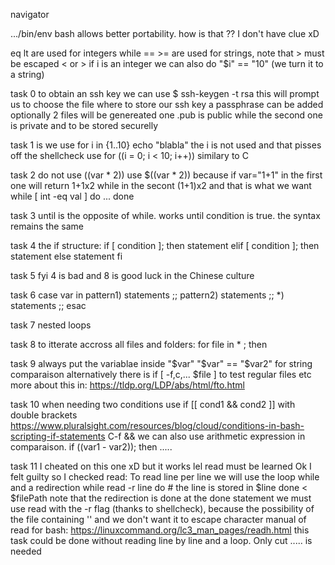 navigator

.../bin/env bash allows better portability. how is that ?? I don't have clue xD

eq lt are used for integers while == >= are used for strings, note that > must be escaped \< or \>
if i is an integer we can also do "$i" == "10" (we turn it to a string)

task 0
to obtain an ssh key we can use $ ssh-keygen -t rsa
this will prompt us to choose the file where to store our ssh key
a passphrase can be added optionally
2 files will be genereated one .pub is public while the second one is private and to be stored securelly

task 1
is we use
for i in {1..10}
	echo "blabla"
the i is not used and that pisses off the shellcheck
use
for ((i = 0; i < 10; i++))
similary to C

task 2
do not use $(($var * 2)) use $((var * 2))
because if var="1+1" in the first one will return 1+1x2 while in the secont (1+1)x2 and that is what we want
while [ int -eq val ]
do
	...
done

task 3
until is the opposite of while. works until condition is true.
the syntax remains the same

task 4
the if structure:
if [ condition ]; then
	statement
elif [ condition ]; then
	statement
else
	statement
fi

task 5
fyi 4 is bad and 8 is good luck in the Chinese culture

task 6
case var in
	pattern1)
		statements
		;;
	pattern2)
		statements
		;;
	*)
		statements
		;;
esac

task 7
nested loops

task 8
to itterate accross all files and folders:
for file in * ; then

task 9
always put the variablae inside "$var"
"$var" == "$var2" for string comparaison
alternatively there is if [ -f,c,... $file ] to test regular files etc
more about this in: https://tldp.org/LDP/abs/html/fto.html

task 10
when needing two conditions use if [[ cond1 && cond2 ]] with double brackets
https://www.pluralsight.com/resources/blog/cloud/conditions-in-bash-scripting-if-statements  C-f &&
we can also use arithmetic expression in comparaison. if ((var1 - var2)); then .....

task 11
I cheated on this one xD but it works lel
read must be learned
Ok I felt guilty so I checked read:
To read line per line we will use the loop while and a redirection
while read -r line
do
	# the line is stored in $line
done < $filePath
note that the redirection is done at the done statement
we must use read with the -r flag (thanks to shellcheck), because the possibility of the file containing '\' and we don't want it to escape character
manual of read for bash: https://linuxcommand.org/lc3_man_pages/readh.html
this task could be done without reading line by line and a loop. Only cut ..... is needed

